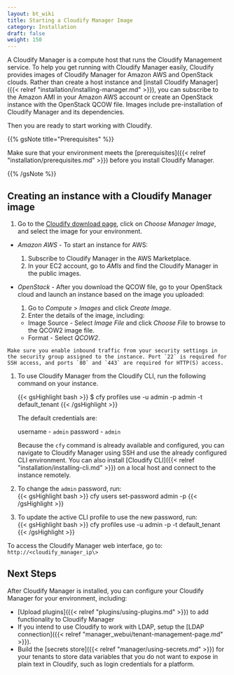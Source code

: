 ```yaml
---
layout: bt_wiki
title: Starting a Cloudify Manager Image
category: Installation
draft: false
weight: 150
---
```

A Cloudify Manager is a compute host that runs the Cloudify Management service. To help you get running with Cloudify Manager easily, Cloudify provides images of Cloudify Manager for Amazon AWS and OpenStack clouds. Rather than create a host instance and [install Cloudify Manager]({{< relref "installation/installing-manager.md" >}}), you can subscribe to the Amazon AMI in your Amazon AWS account or create an OpenStack instance with the OpenStack QCOW file. Images include pre-installation of Cloudify Manager and its dependencies.

Then you are ready to start working with Cloudify.

{{% gsNote title="Prerequisites" %}}

Make sure that your environment meets the [prerequisites]({{< relref "installation/prerequisites.md" >}}) before you install Cloudify Manager.

{{% /gsNote %}}

## Creating an instance with a Cloudify Manager image

 1. Go to the [Cloudify download page](http://cloudify.co/download/), click on *Choose Manager Image*, and select the image for your environment.

   * *Amazon AWS* - To start an instance for AWS:

     1. Subscribe to Cloudify Manager in the AWS Marketplace.
     1. In your EC2 account, go to *AMIs* and find the Cloudify Manager in the public images.


   * *OpenStack* - After you download the QCOW file, go to your OpenStack cloud and launch an instance based on the image you uploaded:
     
     1. Go to *Compute* > *Images* and click *Create Image*.
     1. Enter the details of the image, including:
       * Image Source - Select *Image File* and click *Choose File* to browse to the QCOW2 image file.
       * Format - Select *QCOW2*.
   
    Make sure you enable inbound traffic from your security settings in the security group assigned to the instance. Port `22` is required for SSH access, and ports `80` and `443` are required for HTTP(S) access.

 1. To use Cloudify Manager from the Cloudify CLI, run the following command on your instance.
    
    {{< gsHighlight  bash  >}}
    $ cfy profiles use <manager-ip> -u admin -p admin -t default_tenant
    {{< /gsHighlight >}}
   
    The default credentials are:

    username - ```admin```
    password - ```admin```

    Because the `cfy` command is already available and configured, you can navigate to Cloudify Manager using SSH and use the already configured CLI environment. You can also install [Cloudify CLI]({{< relref "installation/installing-cli.md" >}}) on a local host and connect to the instance remotely.

 1. To change the `admin` password, run:   
    {{< gsHighlight  bash  >}}
    cfy users set-password admin -p <new-password>
    {{< /gsHighlight >}}

 1. To update the active CLI profile to use the new password, run:   
    {{< gsHighlight  bash  >}}
    cfy profiles use <manager-ip> -u admin -p <the-new-password> -t default_tenant
    {{< /gsHighlight >}}

To access the Cloudify Manager web interface, go to: ```http://<cloudify_manager_ip\>```
 
## Next Steps

After Cloudify Manager is installed, you can configure your Cloudify Manager for your environment, including:

* [Upload plugins]({{< relref "plugins/using-plugins.md" >}}) to add functionality to Cloudify Manager
* If you intend to use Cloudify to work with LDAP, setup the [LDAP connection]({{< relref "manager_webui/tenant-management-page.md" >}}).
* Build the [secrets store]({{< relref "manager/using-secrets.md" >}}) for your tenants to store data variables that you do not want to expose in plain text in Cloudify, such as login credentials for a platform.
